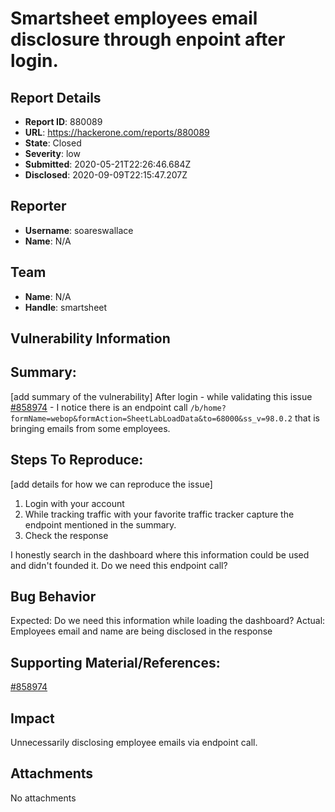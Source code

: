 # Smartsheet employees email disclosure through enpoint after login.

## Report Details
- **Report ID**: 880089
- **URL**: https://hackerone.com/reports/880089
- **State**: Closed
- **Severity**: low
- **Submitted**: 2020-05-21T22:26:46.684Z
- **Disclosed**: 2020-09-09T22:15:47.207Z

## Reporter
- **Username**: soareswallace
- **Name**: N/A

## Team
- **Name**: N/A
- **Handle**: smartsheet

## Vulnerability Information
## Summary:
[add summary of the vulnerability]
After login  - while validating this issue [#858974](https://hackerone.com/reports/858974) - I notice there is an endpoint call `/b/home?formName=webop&formAction=SheetLabLoadData&to=68000&ss_v=98.0.2` that is bringing emails from some employees.

## Steps To Reproduce:
[add details for how we can reproduce the issue]

  1. Login with your account
  2. While tracking traffic with your favorite traffic tracker capture the endpoint mentioned in the summary.
  3. Check the response

I honestly search in the dashboard where this information could be used and didn't founded it. Do we need this endpoint call?

## Bug Behavior
Expected: Do we need this information while loading the dashboard?
Actual: Employees email and name are being disclosed in the response

## Supporting Material/References:
[#858974](https://hackerone.com/reports/858974)

## Impact

Unnecessarily disclosing employee emails via endpoint call.

## Attachments
No attachments

